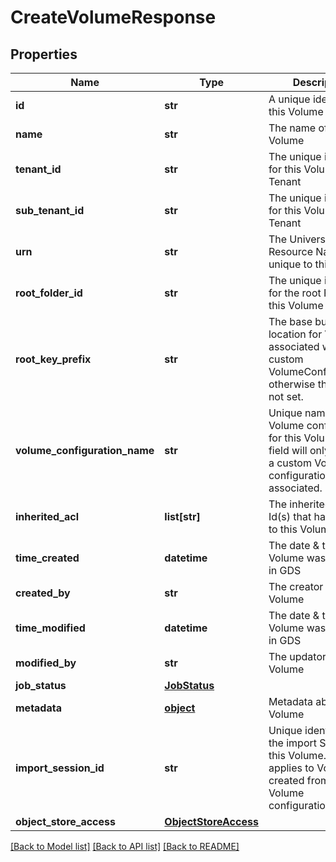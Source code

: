 # CreateVolumeResponse

## Properties
Name | Type | Description | Notes
------------ | ------------- | ------------- | -------------
**id** | **str** | A unique identifier for this Volume | [optional] 
**name** | **str** | The name of this Volume | [optional] 
**tenant_id** | **str** | The unique identifier for this Volume&#39;s Tenant | [optional] 
**sub_tenant_id** | **str** | The unique identifier for this Volume&#39;s Sub Tenant | [optional] 
**urn** | **str** | The Universal Resource Name, unique to this Volume | [optional] 
**root_folder_id** | **str** | The unique identifier for the root Folder of this Volume | [optional] 
**root_key_prefix** | **str** | The base bucket location for Volumes associated with custom VolumeConfigurations otherwise this field is not set. | [optional] 
**volume_configuration_name** | **str** | Unique name of the Volume configuration for this Volume.  This field will only be set if a custom Volume configuration is associated. | [optional] 
**inherited_acl** | **list[str]** | The inherited list of Id(s) that have access to this Volume | [optional] 
**time_created** | **datetime** | The date &amp; time this Volume was created, in GDS | [optional] 
**created_by** | **str** | The creator of this Volume | [optional] 
**time_modified** | **datetime** | The date &amp; time this Volume was updated, in GDS | [optional] 
**modified_by** | **str** | The updator of this Volume | [optional] 
**job_status** | [**JobStatus**](JobStatus.md) |  | [optional] 
**metadata** | [**object**](.md) | Metadata about this Volume | [optional] 
**import_session_id** | **str** | Unique identifier of the import Session for this Volume. This only applies to Volumes created from custom  Volume configurations. | [optional] 
**object_store_access** | [**ObjectStoreAccess**](ObjectStoreAccess.md) |  | [optional] 

[[Back to Model list]](../README.md#documentation-for-models) [[Back to API list]](../README.md#documentation-for-api-endpoints) [[Back to README]](../README.md)



